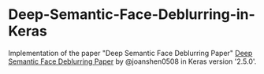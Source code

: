 # Deep-Semantic-Face-Deblurring-in-Keras
Implementation of the paper "Deep Semantic Face Deblurring Paper" [Deep Semantic Face Deblurring Paper](https://openaccess.thecvf.com/content_cvpr_2018/papers/Shen_Deep_Semantic_Face_CVPR_2018_paper.pdf) by @joanshen0508 in Keras version '2.5.0'.  

